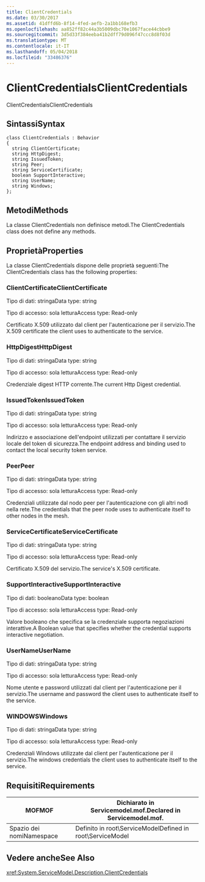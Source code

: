 ```yaml
---
title: ClientCredentials
ms.date: 03/30/2017
ms.assetid: 41dffd6b-8f14-4fed-aefb-2a1bb168efb3
ms.openlocfilehash: aa852ff82c44a3b5009dbc70e1067face44cbbe9
ms.sourcegitcommit: 3d5d33f384eeba41b2dff79d096f47ccc8d8f03d
ms.translationtype: MT
ms.contentlocale: it-IT
ms.lasthandoff: 05/04/2018
ms.locfileid: "33486376"
---
```

# <a name="clientcredentials"></a><span data-ttu-id="37ab3-102">ClientCredentials</span><span class="sxs-lookup"><span data-stu-id="37ab3-102">ClientCredentials</span></span>
<span data-ttu-id="37ab3-103">ClientCredentials</span><span class="sxs-lookup"><span data-stu-id="37ab3-103">ClientCredentials</span></span>  
  
## <a name="syntax"></a><span data-ttu-id="37ab3-104">Sintassi</span><span class="sxs-lookup"><span data-stu-id="37ab3-104">Syntax</span></span>  
  
```  
class ClientCredentials : Behavior  
{  
  string ClientCertificate;  
  string HttpDigest;  
  string IssuedToken;  
  string Peer;  
  string ServiceCertificate;  
  boolean SupportInteractive;  
  string UserName;  
  string Windows;  
};  
```  
  
## <a name="methods"></a><span data-ttu-id="37ab3-105">Metodi</span><span class="sxs-lookup"><span data-stu-id="37ab3-105">Methods</span></span>  
 <span data-ttu-id="37ab3-106">La classe ClientCredentials non definisce metodi.</span><span class="sxs-lookup"><span data-stu-id="37ab3-106">The ClientCredentials class does not define any methods.</span></span>  
  
## <a name="properties"></a><span data-ttu-id="37ab3-107">Proprietà</span><span class="sxs-lookup"><span data-stu-id="37ab3-107">Properties</span></span>  
 <span data-ttu-id="37ab3-108">La classe ClientCredentials dispone delle proprietà seguenti:</span><span class="sxs-lookup"><span data-stu-id="37ab3-108">The ClientCredentials class has the following properties:</span></span>  
  
### <a name="clientcertificate"></a><span data-ttu-id="37ab3-109">ClientCertificate</span><span class="sxs-lookup"><span data-stu-id="37ab3-109">ClientCertificate</span></span>  
 <span data-ttu-id="37ab3-110">Tipo di dati: stringa</span><span class="sxs-lookup"><span data-stu-id="37ab3-110">Data type: string</span></span>  
  
 <span data-ttu-id="37ab3-111">Tipo di accesso: sola lettura</span><span class="sxs-lookup"><span data-stu-id="37ab3-111">Access type: Read-only</span></span>  
  
 <span data-ttu-id="37ab3-112">Certificato X.509 utilizzato dal client per l'autenticazione per il servizio.</span><span class="sxs-lookup"><span data-stu-id="37ab3-112">The X.509 certificate the client uses to authenticate to the service.</span></span>  
  
### <a name="httpdigest"></a><span data-ttu-id="37ab3-113">HttpDigest</span><span class="sxs-lookup"><span data-stu-id="37ab3-113">HttpDigest</span></span>  
 <span data-ttu-id="37ab3-114">Tipo di dati: stringa</span><span class="sxs-lookup"><span data-stu-id="37ab3-114">Data type: string</span></span>  
  
 <span data-ttu-id="37ab3-115">Tipo di accesso: sola lettura</span><span class="sxs-lookup"><span data-stu-id="37ab3-115">Access type: Read-only</span></span>  
  
 <span data-ttu-id="37ab3-116">Credenziale digest HTTP corrente.</span><span class="sxs-lookup"><span data-stu-id="37ab3-116">The current Http Digest credential.</span></span>  
  
### <a name="issuedtoken"></a><span data-ttu-id="37ab3-117">IssuedToken</span><span class="sxs-lookup"><span data-stu-id="37ab3-117">IssuedToken</span></span>  
 <span data-ttu-id="37ab3-118">Tipo di dati: stringa</span><span class="sxs-lookup"><span data-stu-id="37ab3-118">Data type: string</span></span>  
  
 <span data-ttu-id="37ab3-119">Tipo di accesso: sola lettura</span><span class="sxs-lookup"><span data-stu-id="37ab3-119">Access type: Read-only</span></span>  
  
 <span data-ttu-id="37ab3-120">Indirizzo e associazione dell'endpoint utilizzati per contattare il servizio locale del token di sicurezza.</span><span class="sxs-lookup"><span data-stu-id="37ab3-120">The endpoint address and binding used to contact the local security token service.</span></span>  
  
### <a name="peer"></a><span data-ttu-id="37ab3-121">Peer</span><span class="sxs-lookup"><span data-stu-id="37ab3-121">Peer</span></span>  
 <span data-ttu-id="37ab3-122">Tipo di dati: stringa</span><span class="sxs-lookup"><span data-stu-id="37ab3-122">Data type: string</span></span>  
  
 <span data-ttu-id="37ab3-123">Tipo di accesso: sola lettura</span><span class="sxs-lookup"><span data-stu-id="37ab3-123">Access type: Read-only</span></span>  
  
 <span data-ttu-id="37ab3-124">Credenziali utilizzate dal nodo peer per l'autenticazione con gli altri nodi nella rete.</span><span class="sxs-lookup"><span data-stu-id="37ab3-124">The credentials that the peer node uses to authenticate itself to other nodes in the mesh.</span></span>  
  
### <a name="servicecertificate"></a><span data-ttu-id="37ab3-125">ServiceCertificate</span><span class="sxs-lookup"><span data-stu-id="37ab3-125">ServiceCertificate</span></span>  
 <span data-ttu-id="37ab3-126">Tipo di dati: stringa</span><span class="sxs-lookup"><span data-stu-id="37ab3-126">Data type: string</span></span>  
  
 <span data-ttu-id="37ab3-127">Tipo di accesso: sola lettura</span><span class="sxs-lookup"><span data-stu-id="37ab3-127">Access type: Read-only</span></span>  
  
 <span data-ttu-id="37ab3-128">Certificato X.509 del servizio.</span><span class="sxs-lookup"><span data-stu-id="37ab3-128">The service's X.509 certificate.</span></span>  
  
### <a name="supportinteractive"></a><span data-ttu-id="37ab3-129">SupportInteractive</span><span class="sxs-lookup"><span data-stu-id="37ab3-129">SupportInteractive</span></span>  
 <span data-ttu-id="37ab3-130">Tipo di dati: booleano</span><span class="sxs-lookup"><span data-stu-id="37ab3-130">Data type: boolean</span></span>  
  
 <span data-ttu-id="37ab3-131">Tipo di accesso: sola lettura</span><span class="sxs-lookup"><span data-stu-id="37ab3-131">Access type: Read-only</span></span>  
  
 <span data-ttu-id="37ab3-132">Valore booleano che specifica se la credenziale supporta negoziazioni interattive.</span><span class="sxs-lookup"><span data-stu-id="37ab3-132">A Boolean value that specifies whether the credential supports interactive negotiation.</span></span>  
  
### <a name="username"></a><span data-ttu-id="37ab3-133">UserName</span><span class="sxs-lookup"><span data-stu-id="37ab3-133">UserName</span></span>  
 <span data-ttu-id="37ab3-134">Tipo di dati: stringa</span><span class="sxs-lookup"><span data-stu-id="37ab3-134">Data type: string</span></span>  
  
 <span data-ttu-id="37ab3-135">Tipo di accesso: sola lettura</span><span class="sxs-lookup"><span data-stu-id="37ab3-135">Access type: Read-only</span></span>  
  
 <span data-ttu-id="37ab3-136">Nome utente e password utilizzati dal client per l'autenticazione per il servizio.</span><span class="sxs-lookup"><span data-stu-id="37ab3-136">The username and password the client uses to authenticate itself to the service.</span></span>  
  
### <a name="windows"></a><span data-ttu-id="37ab3-137">WINDOWS</span><span class="sxs-lookup"><span data-stu-id="37ab3-137">Windows</span></span>  
 <span data-ttu-id="37ab3-138">Tipo di dati: stringa</span><span class="sxs-lookup"><span data-stu-id="37ab3-138">Data type: string</span></span>  
  
 <span data-ttu-id="37ab3-139">Tipo di accesso: sola lettura</span><span class="sxs-lookup"><span data-stu-id="37ab3-139">Access type: Read-only</span></span>  
  
 <span data-ttu-id="37ab3-140">Credenziali Windows utilizzate dal client per l'autenticazione per il servizio.</span><span class="sxs-lookup"><span data-stu-id="37ab3-140">The windows credentials the client uses to authenticate itself to the service.</span></span>  
  
## <a name="requirements"></a><span data-ttu-id="37ab3-141">Requisiti</span><span class="sxs-lookup"><span data-stu-id="37ab3-141">Requirements</span></span>  
  
|<span data-ttu-id="37ab3-142">MOF</span><span class="sxs-lookup"><span data-stu-id="37ab3-142">MOF</span></span>|<span data-ttu-id="37ab3-143">Dichiarato in Servicemodel.mof.</span><span class="sxs-lookup"><span data-stu-id="37ab3-143">Declared in Servicemodel.mof.</span></span>|  
|---------|-----------------------------------|  
|<span data-ttu-id="37ab3-144">Spazio dei nomi</span><span class="sxs-lookup"><span data-stu-id="37ab3-144">Namespace</span></span>|<span data-ttu-id="37ab3-145">Definito in root\ServiceModel</span><span class="sxs-lookup"><span data-stu-id="37ab3-145">Defined in root\ServiceModel</span></span>|  
  
## <a name="see-also"></a><span data-ttu-id="37ab3-146">Vedere anche</span><span class="sxs-lookup"><span data-stu-id="37ab3-146">See Also</span></span>  
 <xref:System.ServiceModel.Description.ClientCredentials>
